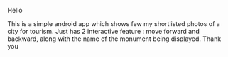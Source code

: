 Hello 




This is a simple android app which shows few my shortlisted photos of a city for tourism.
Just has 2 interactive feature : move forward and backward, along with the name of the monument being displayed.
Thank you
